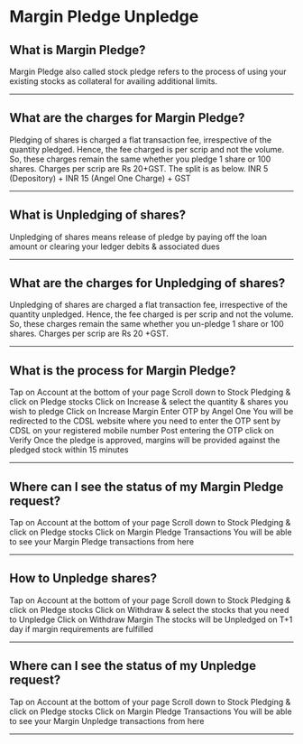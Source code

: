 # Margin Pledge Unpledge

## What is Margin Pledge?

Margin Pledge also called stock pledge refers to the process of using your existing stocks as collateral for availing additional limits.

---

## What are the charges for Margin Pledge?

Pledging of shares is charged a flat transaction fee, irrespective of the quantity pledged. Hence, the fee charged is per scrip and not the volume. So, these charges remain the same whether you pledge 1 share or 100 shares.
Charges per scrip are Rs 20+GST. The split is as below.
INR 5 (Depository) + INR 15 (Angel One Charge) + GST

---

## What is Unpledging of shares?

Unpledging of shares means release of pledge by paying off the loan amount or clearing your ledger debits & associated dues

---

## What are the charges for Unpledging of shares?

Unpledging of shares are charged a flat transaction fee, irrespective of the quantity unpledged.
Hence, the fee charged is per scrip and not the volume.
So, these charges remain the same whether you un-pledge 1 share or 100 shares.
Charges per scrip are Rs 20 +GST.

---

## What is the process for Margin Pledge?

Tap on Account at the bottom of your page
Scroll down to Stock Pledging & click on Pledge stocks
Click on Increase & select the quantity & shares you wish to pledge
Click on Increase Margin
Enter OTP by Angel One
You will be redirected to the CDSL website where you need to enter the OTP sent by CDSL on your registered mobile number
Post entering the OTP click on Verify
Once the pledge is approved, margins will be provided against the pledged stock within 15 minutes

---

## Where can I see the status of my Margin Pledge request?

Tap on Account at the bottom of your page
Scroll down to Stock Pledging & click on Pledge stocks
Click on Margin Pledge Transactions
You will be able to see your Margin Pledge transactions from here

---

## How to Unpledge shares?

Tap on Account at the bottom of your page
Scroll down to Stock Pledging & click on Pledge stocks
Click on Withdraw & select the stocks that you need to Unpledge
Click on Withdraw Margin
The stocks will be Unpledged on T+1 day if margin requirements are fulfilled

---

## Where can I see the status of my Unpledge request?

Tap on Account at the bottom of your page
Scroll down to Stock Pledging & click on Pledge stocks
Click on Margin Pledge Transactions
You will be able to see your Margin Unpledge transactions from here

---

